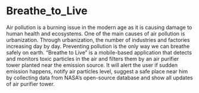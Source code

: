 # Breathe_to_Live

Air pollution is a burning issue in the modern age as it is causing damage to human health and ecosystems. One of the main causes of air pollution is urbanization. Through urbanization, the number of industries and factories increasing day by day. Preventing pollution is the only way we can breathe safely on earth. “Breathe to Live” is a mobile-based application that detects and monitors toxic particles in the air and filters them by an air purifier tower planted near the emission source. It will alert the user if sudden emission happens, notify air particles level, suggest a safe place near him by collecting data from NASA’s open-source database and show all updates of air purifier tower.
